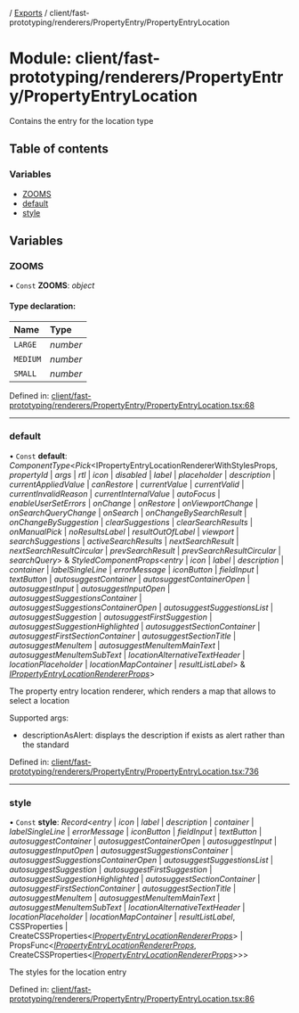 [](../README.md) / [Exports](../modules.md) / client/fast-prototyping/renderers/PropertyEntry/PropertyEntryLocation

# Module: client/fast-prototyping/renderers/PropertyEntry/PropertyEntryLocation

Contains the entry for the location type

## Table of contents

### Variables

- [ZOOMS](client_fast_prototyping_renderers_propertyentry_propertyentrylocation.md#zooms)
- [default](client_fast_prototyping_renderers_propertyentry_propertyentrylocation.md#default)
- [style](client_fast_prototyping_renderers_propertyentry_propertyentrylocation.md#style)

## Variables

### ZOOMS

• `Const` **ZOOMS**: *object*

#### Type declaration:

Name | Type |
:------ | :------ |
`LARGE` | *number* |
`MEDIUM` | *number* |
`SMALL` | *number* |

Defined in: [client/fast-prototyping/renderers/PropertyEntry/PropertyEntryLocation.tsx:68](https://github.com/onzag/itemize/blob/28218320/client/fast-prototyping/renderers/PropertyEntry/PropertyEntryLocation.tsx#L68)

___

### default

• `Const` **default**: *ComponentType*<*Pick*<IPropertyEntryLocationRendererWithStylesProps, *propertyId* \| *args* \| *rtl* \| *icon* \| *disabled* \| *label* \| *placeholder* \| *description* \| *currentAppliedValue* \| *canRestore* \| *currentValue* \| *currentValid* \| *currentInvalidReason* \| *currentInternalValue* \| *autoFocus* \| *enableUserSetErrors* \| *onChange* \| *onRestore* \| *onViewportChange* \| *onSearchQueryChange* \| *onSearch* \| *onChangeBySearchResult* \| *onChangeBySuggestion* \| *clearSuggestions* \| *clearSearchResults* \| *onManualPick* \| *noResultsLabel* \| *resultOutOfLabel* \| *viewport* \| *searchSuggestions* \| *activeSearchResults* \| *nextSearchResult* \| *nextSearchResultCircular* \| *prevSearchResult* \| *prevSearchResultCircular* \| *searchQuery*\> & *StyledComponentProps*<*entry* \| *icon* \| *label* \| *description* \| *container* \| *labelSingleLine* \| *errorMessage* \| *iconButton* \| *fieldInput* \| *textButton* \| *autosuggestContainer* \| *autosuggestContainerOpen* \| *autosuggestInput* \| *autosuggestInputOpen* \| *autosuggestSuggestionsContainer* \| *autosuggestSuggestionsContainerOpen* \| *autosuggestSuggestionsList* \| *autosuggestSuggestion* \| *autosuggestFirstSuggestion* \| *autosuggestSuggestionHighlighted* \| *autosuggestSectionContainer* \| *autosuggestFirstSectionContainer* \| *autosuggestSectionTitle* \| *autosuggestMenuItem* \| *autosuggestMenuItemMainText* \| *autosuggestMenuItemSubText* \| *locationAlternativeTextHeader* \| *locationPlaceholder* \| *locationMapContainer* \| *resultListLabel*\> & [*IPropertyEntryLocationRendererProps*](../interfaces/client_internal_components_propertyentry_propertyentrylocation.ipropertyentrylocationrendererprops.md)\>

The property entry location renderer, which renders a map that allows to select a location

Supported args:

- descriptionAsAlert: displays the description if exists as alert rather than the standard

Defined in: [client/fast-prototyping/renderers/PropertyEntry/PropertyEntryLocation.tsx:736](https://github.com/onzag/itemize/blob/28218320/client/fast-prototyping/renderers/PropertyEntry/PropertyEntryLocation.tsx#L736)

___

### style

• `Const` **style**: *Record*<*entry* \| *icon* \| *label* \| *description* \| *container* \| *labelSingleLine* \| *errorMessage* \| *iconButton* \| *fieldInput* \| *textButton* \| *autosuggestContainer* \| *autosuggestContainerOpen* \| *autosuggestInput* \| *autosuggestInputOpen* \| *autosuggestSuggestionsContainer* \| *autosuggestSuggestionsContainerOpen* \| *autosuggestSuggestionsList* \| *autosuggestSuggestion* \| *autosuggestFirstSuggestion* \| *autosuggestSuggestionHighlighted* \| *autosuggestSectionContainer* \| *autosuggestFirstSectionContainer* \| *autosuggestSectionTitle* \| *autosuggestMenuItem* \| *autosuggestMenuItemMainText* \| *autosuggestMenuItemSubText* \| *locationAlternativeTextHeader* \| *locationPlaceholder* \| *locationMapContainer* \| *resultListLabel*, CSSProperties \| CreateCSSProperties<[*IPropertyEntryLocationRendererProps*](../interfaces/client_internal_components_propertyentry_propertyentrylocation.ipropertyentrylocationrendererprops.md)\> \| PropsFunc<[*IPropertyEntryLocationRendererProps*](../interfaces/client_internal_components_propertyentry_propertyentrylocation.ipropertyentrylocationrendererprops.md), CreateCSSProperties<[*IPropertyEntryLocationRendererProps*](../interfaces/client_internal_components_propertyentry_propertyentrylocation.ipropertyentrylocationrendererprops.md)\>\>\>

The styles for the location entry

Defined in: [client/fast-prototyping/renderers/PropertyEntry/PropertyEntryLocation.tsx:86](https://github.com/onzag/itemize/blob/28218320/client/fast-prototyping/renderers/PropertyEntry/PropertyEntryLocation.tsx#L86)
